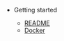- Getting started

  - [README](https://github.com/CyC2018/CS-Notes/blob/master/docs/README.md)
  - [Docker](./../notes/Docker.md)

